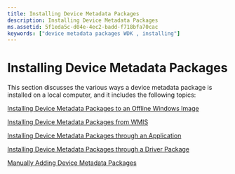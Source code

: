 ```yaml
---
title: Installing Device Metadata Packages
description: Installing Device Metadata Packages
ms.assetid: 5f1eda5c-d04e-4ec2-badd-f718bfa70cac
keywords: ["device metadata packages WDK , installing"]
---
```


# Installing Device Metadata Packages


This section discusses the various ways a device metadata package is installed on a local computer, and it includes the following topics:

[Installing Device Metadata Packages to an Offline Windows Image](installing-device-metadata-packages-to-an-offline-windows-image.md)

[Installing Device Metadata Packages from WMIS](installing-device-metadata-packages-from-wmis.md)

[Installing Device Metadata Packages through an Application](installing-device-metadata-packages-through-an-application.md)

[Installing Device Metadata Packages through a Driver Package](installing-device-metadata-packages-through-a-driver-package.md)

[Manually Adding Device Metadata Packages](manually-adding-device-metadata-packages.md)

 

 





